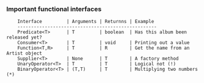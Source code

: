 ### Important functional interfaces
        Interface         | Arguments | Returnns | Example
        ---------------------------------------------------
        Predicate<T>      | T         | boolean  | Has this album been released yet?
        Consumer<T>       | T         | void     | Printing out a value
        Function<T,R>     | T         | R        | Get the name from an Artist object
        Supplier<T>       | None      | T        | A factory method
        UnaryOperator<T>  | T         | T        | Logical not (!)
        BinaryOperator<T> | (T,T)     | T        | Multiplying two numbers (*)